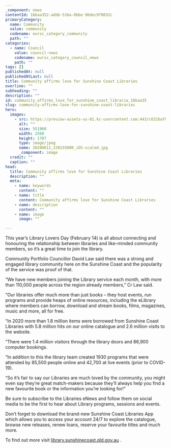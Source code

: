 ```yaml
---
_component: news
contentId: 1bbaa352-addb-516a-8bbe-96dec970032c
primaryCategory:
  name: Community
  value: community
  codename: oursc_category_community
  path: ""
categories:
  - name: Council
    value: council-news
    codename: oursc_category_council_news
    path: ""
tags: []
publishedAt: null
publishedAtLast: null
title: Community affirms love for Sunshine Coast Libraries
overline: ""
subheading: ""
description: ""
id: community_affirms_love_for_sunshine_coast_librarie_1bbaa35
slug: community-affirms-love-for-sunshine-coast-libraries
hero:
  images:
    - src: https://preview-assets-us-01.kc-usercontent.com:443/c631baf8-1b46-001f-580c-d0001b68b4a8/9d012c64-0057-4315-99bd-3f9aa77dea5d/20200811_220155000_iOS-scaled.jpg
      alt: ""
      size: 551860
      width: 2560
      height: 1707
      type: image/jpeg
      name: 20200811_220155000_iOS-scaled.jpg
      _component: image
  credit: ""
  caption: ""
head:
  title: Community affirms love for Sunshine Coast Libraries
  description: ""
  meta:
    - name: keywords
      content: ""
    - name: title
      content: Community affirms love for Sunshine Coast Libraries
    - name: description
      content: ""
    - name: image
      image: ""

---
```

This year’s Library Lovers Day (February 14) is all about connecting and honouring the relationship between libraries and like-minded community members, so it’s a great time to join the library.

Community Portfolio Councillor David Law said there was a strong and engaged library community here on the Sunshine Coast and the popularity of the service was proof of that.

“We have new members joining the Library service each month, with more than 110,000 people across the region already members,” Cr Law said.

“Our libraries offer much more than just books – they host events, run programs and provide heaps of online resources, including the eLibrary where members can borrow, download and stream books, films, magazines, music and more, all for free.

“In 2020 more than 1.8 million items were borrowed from Sunshine Coast Libraries with 5.8 million hits on our online catalogue and 2.6 million visits to the website.

“There were 1.4 million visitors through the library doors and 86,900 computer bookings.

“In addition to this the library team created 1930 programs that were attended by 85,500 people online and 42,700 at live events (prior to COVID-19).

“So it’s fair to say our Libraries are much loved by the community, you might even say they’re great match-makers because they’ll always help you find a new favourite book or the information you’re looking for!” 

Be sure to subscribe to the Libraries eNews and follow them on social media to be the first to hear about Library programs, sessions and events.

Don’t forget to download the brand-new Sunshine Coast Libraries App which allows you to access your account 24/7 to explore the catalogue, browse new releases, renew loans, reserve your favourite titles and much more.

To find out more visit [library.sunshinecoast.qld.gov.au](https://library.sunshinecoast.qld.gov.au/Whats-On/Library-Lovers-Day)
.
